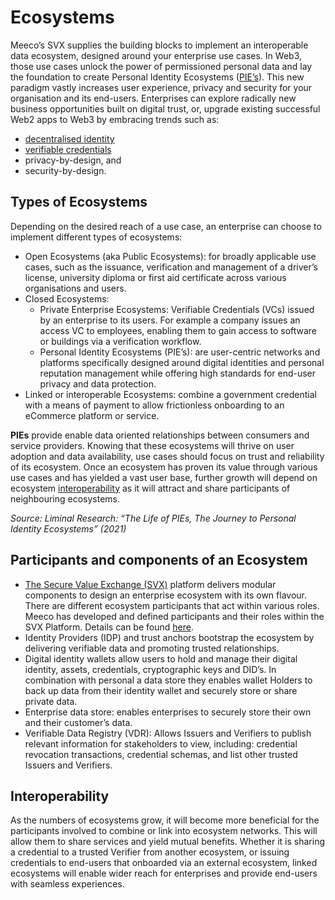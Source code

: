 # Ecosystems

Meeco’s SVX supplies the building blocks to implement an interoperable data ecosystem, designed around your enterprise use cases. In Web3, those use cases unlock the power of permissioned personal data and lay the foundation to create Personal Identity Ecosystems ([PIE’s](ecosystems.md#types-of-ecosystems)). This new paradigm vastly increases user experience, privacy and security for your organisation and its end-users. Enterprises can explore radically new business opportunities built on digital trust, or, upgrade existing successful Web2 apps to Web3 by embracing trends such as:

* [decentralised identity](../guides/dids/)
* [verifiable credentials](../guides/credentials/)
* privacy-by-design, and
* security-by-design.

## Types of Ecosystems

Depending on the desired reach of a use case, an enterprise can choose to implement different types of ecosystems:

* Open Ecosystems (aka Public Ecosystems): for broadly applicable use cases, such as the issuance, verification and management of a driver’s license, university diploma or first aid certificate across various organisations and users.
* Closed Ecosystems:
  * Private Enterprise Ecosystems: Verifiable Credentials (VCs) issued by an enterprise to its users. For example a company issues an access VC to employees, enabling them to gain access to software or buildings via a verification workflow.
  * Personal Identity Ecosystems (PIE’s): are user-centric networks and platforms specifically designed around digital identities and personal reputation management while offering high standards for end-user privacy and data protection.
* Linked or interoperable Ecosystems: combine a government credential with a means of payment to allow frictionless onboarding to an eCommerce platform or service.

**PIEs** provide enable data oriented relationships between consumers and service providers. Knowing that these ecosystems will thrive on user adoption and data availability, use cases should focus on trust and reliability of its ecosystem. Once an ecosystem has proven its value through various use cases and has yielded a vast user base, further growth will depend on ecosystem [interoperability](ecosystems.md#interoperability) as it will attract and share participants of neighbouring ecosystems.

_Source: Liminal Research: “The Life of PIEs, The Journey to Personal Identity Ecosystems” (2021)_

## Participants and components of an Ecosystem

* [The Secure Value Exchange (SVX)](../platform/overview.md) platform delivers modular components to design an enterprise ecosystem with its own flavour. There are different ecosystem participants that act within various roles. Meeco has developed and defined participants and their roles within the SVX Platform. Details can be found [here](../platform/overview.md).
* Identity Providers (IDP) and trust anchors bootstrap the ecosystem by delivering verifiable data and promoting trusted relationships.
* Digital identity wallets allow users to hold and manage their digital identity, assets, credentials, cryptographic keys and DID’s. In combination with personal a data store they enables wallet Holders to back up data from their identity wallet and securely store or share private data.
* Enterprise data store: enables enterprises to securely store their own and their customer’s data.
* Verifiable Data Registry (VDR): Allows Issuers and Verifiers to publish relevant information for stakeholders to view, including: credential revocation transactions, credential schemas, and list other trusted Issuers and Verifiers.

## Interoperability

As the numbers of ecosystems grow, it will become more beneficial for the participants involved to combine or link into ecosystem networks. This will allow them to share services and yield mutual benefits. Whether it is sharing a credential to a trusted Verifier from another ecosystem, or issuing credentials to end-users that onboarded via an external ecosystem, linked ecosystems will enable wider reach for enterprises and provide end-users with seamless experiences.
